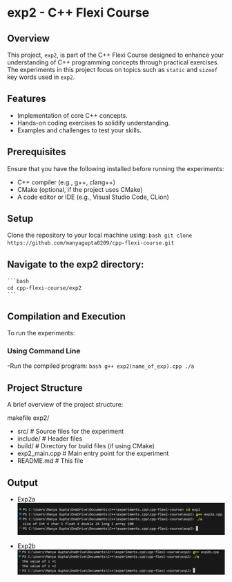 # exp2 - C++ Flexi Course

## Overview
 This project, `exp2`, is part of the C++ Flexi Course designed to enhance your understanding of C++ programming concepts through practical exercises. The experiments in this project focus on topics such as `static` and `sizeof` key words used in `exp2`.

## Features
 - Implementation of core C++ concepts.
 - Hands-on coding exercises to solidify understanding.
 - Examples and challenges to test your skills.

## Prerequisites
Ensure that you have the following installed before running the experiments:
 - C++ compiler (e.g., g++, clang++)
 - CMake (optional, if the project uses CMake)
 - A code editor or IDE (e.g., Visual Studio Code, CLion)

## Setup
Clone the repository to your local machine using:
    ```bash
    git clone https://github.com/manyagupta0209/cpp-flexi-course.git
    ```

## Navigate to the exp2 directory:
    ```bash
    cd cpp-flexi-course/exp2
    ```

## Compilation and Execution
 To run the experiments:

### Using Command Line

-Run the compiled program:
    ```bash
    g++ exp2(name_of_exp).cpp
    ./a
    ```

## Project Structure
 A brief overview of the project structure:

 makefile
 exp2/
 - src/               # Source files for the experiment
 - include/           # Header files
 - build/             # Directory for build files (if using CMake)
 - exp2_main.cpp      # Main entry point for the experiment
 - README.md          # This file

## Output

- Exp2a
![alt text](image-1.png)

- Exp2b
![alt text](image-2.png)